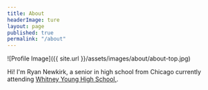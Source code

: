 ```yaml
---
title: About
headerImage: ture
layout: page
published: true
permalink: "/about"
---
```


![Profile Image]({{ site.url }}/assets/images/about/about-top.jpg)



Hi! I'm Ryan Newkirk, a senior in high school from Chicago currently attending [Whitney Young High School,](https://wyoung.org/). 
